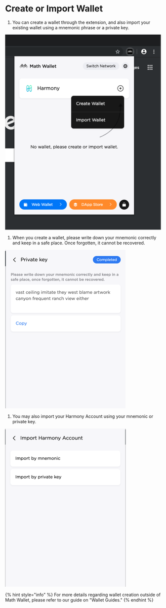 # Create or Import Wallet

1. You can create a wallet through the extension, and also import your existing wallet using a mnemonic phrase or a private key.

![](../../.gitbook/assets/image-10.png)

1. When you create a wallet, please write down your mnemonic correctly and keep in a safe place. Once forgotten, it cannot be recovered.

![](../../.gitbook/assets/image-23.png)

1. You may also import your Harmony Account using your mnemonic or private key.

![](../../.gitbook/assets/image-26.png)

{% hint style="info" %}
For more details regarding wallet creation outside of Math Wallet, please refer to our guide on "Wallet Guides."
{% endhint %}

